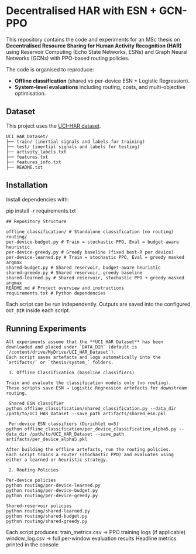 # Decentralised HAR with ESN + GCN-PPO

This repository contains the code and experiments for an MSc thesis on **Decentralised Resource Sharing for Human Activity Recognition (HAR)** using Reservoir Computing (Echo State Networks, ESNs) and Graph Neural Networks (GCNs) with PPO-based routing policies.

The code is organised to reproduce:
- **Offline classification** (shared vs per-device ESN + Logistic Regression).
- **System-level evaluations** including routing, costs, and multi-objective optimisation.


## Dataset

This project uses the [UCI-HAR dataset](https://archive.ics.uci.edu/ml/datasets/Human+Activity+Recognition+Using+Smartphones).


```
UCI_HAR_Dataset/
├── train/ (inertial signals and labels for training)
├── test/ (inertial signals and labels for testing)
├── activity_labels.txt
├── features.txt
├── features_info.txt
├── README.txt
```
## Installation

Install dependencies with:

pip install -r requirements.txt


```
## Repository Structure

offline_classification/ # Standalone classification (no routing)
routing/
per-device-budget.py # Train = stochastic PPO, Eval = budget-aware heuristic
per-device-greedy.py # Greedy baseline (fixed best-R per device)
per-device-learned.py # Train = stochastic PPO, Eval = greedy masked argmax
shared-budget.py # Shared reservoir, budget-aware heuristic
shared-greedy.py # Shared reservoir, greedy baseline
shared-learned.py # Shared reservoir, stochastic PPO + greedy masked argmax
README.md # Project overview and instructions
requirements.txt # Python dependencies
```
Each script can be run independently. Outputs are saved into the configured `OUT_DIR` inside each script.

## Running Experiments
```
All experiments assume that the **UCI HAR Dataset** has been downloaded and placed under `DATA_DIR` (default is `/content/drive/MyDrive/UCI_HAR_Dataset`).  
Each script saves artefacts and logs automatically into the `artifacts/` or `thesis/system_` folders.  

 1. Offline Classification (baseline classifiers)

Train and evaluate the classification models only (no routing).  
These scripts save ESN → Logistic Regression artefacts for downstream routing.  

 Shared ESN classifier
python offline_classification/shared_classification.py --data_dir /path/to/UCI_HAR_Dataset --save_path artifacts/shared_esn.pkl

 Per-device ESN classifiers (Dirichlet α=5)
python offline_classification/per_device_classification_alpha5.py --data_dir /path/to/UCI_HAR_Dataset --save_path artifacts/per_device_alpha5.pkl

After building the offline artefacts, run the routing policies.
Each script trains a router (stochastic PPO) and evaluates using either a learned or heuristic strategy.

 2. Routing Policies

Per-device policies
python routing/per-device-learned.py
python routing/per-device-budget.py
python routing/per-device-greedy.py

Shared-reservoir policies
python routing/shared-learned.py
python routing/shared-budget.py
python routing/shared-greedy.py
```

Each script produces:
train_metrics.csv → PPO training logs (if applicable)
window_log.csv → full per-window evaluation results
Headline metrics printed in the console
